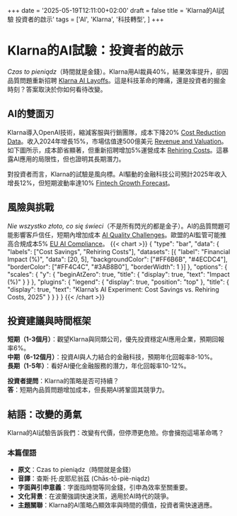 +++
date = '2025-05-19T12:11:00+02:00'
draft = false
title = 'Klarna的AI試驗 投資者的啟示'
tags = ['AI', 'Klarna', '科技轉型', ]
+++

# Klarna的AI試驗：投資者的啟示

*Czas to pieniądz*（時間就是金錢）。Klarna用AI裁員40%，結果效率提升，卻因品質問題重新招聘 [Klarna AI Layoffs](https://www.parkiet.com/technologie/art42303832-klarna-tnie-40-proc-etatow-przez-ai-2025)。這是科技革命的陣痛，還是投資者的掘金時刻？答案取決於你如何看待改變。

## AI的雙面刃

Klarna導入OpenAI技術，縮減客服與行銷團隊，成本下降20% [Cost Reduction Data](https://forsal.pl/biznes/technologie/artykuly/9797387,klarna-obniza-koszty-o-20-proc-dzieki-ai.html)。收入2024年增長15%，市場估值達500億美元 [Revenue and Valuation](https://bithub.pl/rynek/klarna-wycena-500-mld-usd-2024/)。如下圖所示，成本節省顯著，但重新招聘增加5%運營成本 [Rehiring Costs](https://www.rp.pl/biznes/art42309518-klarna-zatrudnia-ponownie-po-ai-2025)。這暴露AI應用的局限性，但也證明其長期潛力。

對投資者而言，Klarna的試驗是風向標。AI驅動的金融科技公司預計2025年收入增長12%，但短期波動率達10% [Fintech Growth Forecast](https://www.gazetaprawna.pl/biznes/artykuly/9800433,fintech-ai-wzrost-przychodow-2025.html)。

## 風險與挑戰

*Nie wszystko złoto, co się świeci*（不是所有閃光的都是金子）。AI的品質問題可能影響客戶信任，短期內增加成本 [AI Quality Challenges](https://ithardware.pl/aktualnosci/ai-w-finansach-problemy-jakosci-41926.html)。歐盟的AI監管可能推高合規成本5% [EU AI Compliance](https://www.rp.pl/prawo/art42309519-ue-koszty-zgodnosci-ai-2025)。
{{< chart >}}
{
  "type": "bar",
  "data": {
    "labels": ["Cost Savings", "Rehiring Costs"],
    "datasets": [{
      "label": "Financial Impact (%)",
      "data": [20, 5],
      "backgroundColor": ["#FF6B6B", "#4ECDC4"],
      "borderColor": ["#FF4C4C", "#3AB8B0"],
      "borderWidth": 1
    }]
  },
  "options": {
    "scales": {
      "y": {
        "beginAtZero": true,
        "title": {
          "display": true,
          "text": "Impact (%)"
        }
      }
    },
    "plugins": {
      "legend": {
        "display": true,
        "position": "top"
      },
      "title": {
        "display": true,
        "text": "Klarna’s AI Experiment: Cost Savings vs. Rehiring Costs, 2025"
      }
    }
  }
}
{{< /chart >}}
## 投資建議與時間框架

**短期（1-3個月）**：觀望Klarna與同類公司，優先投資穩定AI應用企業，預期回報率6%。  
**中期（6-12個月）**：投資AI與人力結合的金融科技，預期年化回報率8-10%。  
**長期（1-5年）**：看好AI優化金融服務的潛力，年化回報率10-12%。

**投資者提問**：Klarna的策略是否可持續？  
**答**：短期內品質問題增加成本，但長期AI將鞏固其競爭力。

## 結語：改變的勇氣

Klarna的AI試驗告訴我們：改變有代價，但停滯更危險。你會擁抱這場革命嗎？

### 本篇俚語
- **原文**：Czas to pieniądz（時間就是金錢）  
- **音譯**：查斯·托·皮耶尼翁茲 (Chās-tō-piè-niądz)  
- **字面與引申意義**：字面指時間等同金錢，引申為效率至關重要。  
- **文化背景**：在波蘭強調快速決策，適用於AI時代的競爭。  
- **主題關聯**：Klarna的AI策略凸顯效率與時間的價值，投資者需快速適應。

